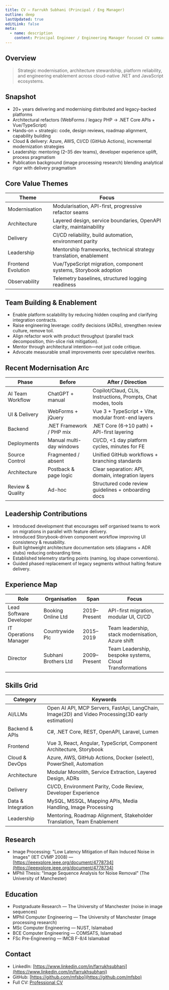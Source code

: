 ```yaml
---
title: CV – Farrukh Subhani (Principal / Eng Manager)
outline: deep
lastUpdated: true
editLink: false
meta:
  - name: description
    content: Principal Engineer / Engineering Manager focused CV summary for Farrukh Subhani – platform modernization, architecture, cloud, and team enablement.
---
```


## Overview

> Strategic modernisation, architecture stewardship, platform reliability, and engineering enablement across cloud-native .NET and JavaScript ecosystems.

## Snapshot

- 20+ years delivering and modernising distributed and legacy-backed platforms
- Architectural refactors (WebForms / legacy PHP → .NET Core APIs + Vue/TypeScript)
- Hands-on + strategic: code, design reviews, roadmap alignment, capability building
- Cloud & delivery: Azure, AWS, CI/CD (GitHub Actions), incremental modernization strategies
- Leadership: mentoring (2–35 dev teams), developer experience uplift, process pragmatism
- Publication background (image processing research) blending analytical rigor with delivery pragmatism

## Core Value Themes

| Theme | Focus |
| ----- | ----- |
| Modernisation | Modularisation, API-first, progressive refactor seams |
| Architecture | Layered design, service boundaries, OpenAPI clarity, maintainability |
| Delivery | CI/CD reliability, build automation, environment parity |
| Leadership | Mentorship frameworks, technical strategy translation, enablement |
| Frontend Evolution | Vue/TypeScript migration, component systems, Storybook adoption |
| Observability | Telemetry baselines, structured logging readiness |

## Team Building & Enablement

- Enable platform scalability by reducing hidden coupling and clarifying integration contracts.
- Raise engineering leverage: codify decisions (ADRs), strengthen review culture, remove toil.
- Align refactor work with product throughput (parallel track decomposition, thin-slice risk mitigation).
- Mentor through architectural intention—not just code critique.
- Advocate measurable small improvements over speculative rewrites.

## Recent Modernisation Arc

| Phase | Before | After / Direction |
| ----- | ------ | ----------------- |
| AI Team Workflow | ChatGPT + manual | Copilot/Claud, CLIs, Instructions, Prompts, Chat modes, tools |
| UI & Delivery | WebForms + jQuery | Vue 3 + TypeScript + Vite, modular front-end layers |
| Backend | .NET Framework / PHP mix | .NET Core (6→10 path) + API-first layering |
| Deployments | Manual multi-day windows | CI/CD, <1 day platform cycles, minutes for FE |
| Source Control | Fragmented / absent | Unified GitHub workflows + branching standards |
| Architecture | Postback & page logic | Clear separation: API, domain, integration layers |
| Review & Quality | Ad-hoc | Structured code review guidelines + onboarding docs |

## Leadership Contributions

- Introduced development that encourages self organised teams to work on migrations in parallel with feature delivery.
- Introduced Storybook-driven component workflow improving UI consistency & reusability.
- Built lightweight architecture documentation sets (diagrams + ADR stubs) reducing onboarding time.
- Established telemetry starting points (naming, log shape conventions).
- Guided phased replacement of legacy segments without halting feature delivery.

## Experience Map

| Role | Organisation | Span | Focus |
| ---- | ------------ | ---- | ----- |
| Lead Software Developer | Booking Online Ltd | 2019–Present | API-first migration, modular UI, CI/CD |
| IT Operations Manager | Countrywide Plc | 2015–2019 | Team leadership, stack modernisation, Azure shift |
| Director | Subhani Brothers Ltd | 2009–Present | Team Leadership, bespoke systems, Cloud Transformations |

## Skills Grid

| Category | Keywords |
| -------- | -------- |
| AI/LLMs | Open AI API, MCP Servers, FastApi, LangChain, Image(2D) and Video Processing(3D early estimation) |
| Backend & APIs | C#, .NET Core, REST, OpenAPI, Laravel, Lumen |
| Frontend | Vue 3, React, Angular, TypeScript, Component Architecture, Storybook |
| Cloud & DevOps | Azure, AWS, GitHub Actions, Docker (select), PowerShell, Automation |
| Architecture | Modular Monolith, Service Extraction, Layered Design, ADRs |
| Delivery | CI/CD, Environment Parity, Code Review, Developer Experience |
| Data & Integration | MySQL, MSSQL, Mapping APIs, Media Handling, Image Processing |
| Leadership | Mentoring, Roadmap Alignment, Stakeholder Translation, Team Enablement |

## Research

- Image Processing: "Low Latency Mitigation of Rain Induced Noise in Images" (IET CVMP 2008) — [https://ieeexplore.ieee.org/document/4778734](https://ieeexplore.ieee.org/document/4778734)
- MPhil Thesis: "Image Sequence Analysis for Noise Removal" (The University of Manchester)

## Education

- Postgraduate Research — The University of Manchester (noise in image sequences)
- MPhil Computer Engineering — The University of Manchester (image processing research)
- MSc Computer Engineering — NUST, Islamabad
- BCE Computer Engineering — COMSATS, Islamabad
- FSc Pre-Engineering — IMCB F-8/4 Islamabad

## Contact

- LinkedIn: [https://www.linkedin.com/in/farrukhsubhani](https://www.linkedin.com/in/farrukhsubhani)
- GitHub: [https://github.com/mfsbo](https://github.com/mfsbo)
- Full CV: [Professional CV](/professional-cv)

